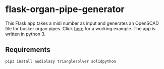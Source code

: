 # flask-organ-pipe-generator

This Flask app takes a midi number as input and generates an OpenSCAD file for busker organ pipes. Click [here](http://organpipes.pythonanywhere.com/) for a working example. The app is written in python 3.

## Requirements
`pip3 install audiolazy trianglesolver solidpython`
